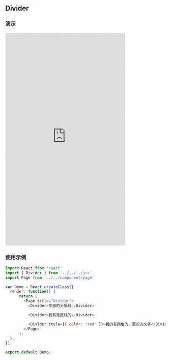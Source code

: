 ## Divider

### 演示
<div style="width:377px;height:667px;display:inline-block;border:1px dashed #ececec;border-radius:5px;overflow:hidden;">
  <iframe src="http://aitter.oschina.io/#/divider" width="375" height="667" border="0" frameborder="0"></iframe>
</div>

### 使用示例

``` javascript
import React from 'react'
import { Divider } from '../../../src'
import Page from '../../component/page'

var Demo = React.createClass({
  render: function() {
      return (
        <Page title="Divider">
          <Divider>华丽的分隔线</Divider>

          <Divider>我有是底线的</Divider>

          <Divider style={{ color: 'red' }}>我的有颜色的，更长的文字</Divider>
        </Page>
      );
  },
});

export default Demo;

```
